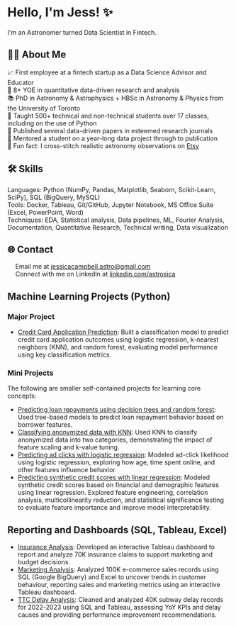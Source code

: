 # Hello, I'm Jess! ✨

I'm an Astronomer turned Data Scientist in Fintech.

## 👩‍💻 About Me
:chart_with_upwards_trend: First employee at a fintech startup as a Data Science Advisor and Educator <br>
🔭 8+ YOE in quantitative data-driven research and analysis <br>
📚 PhD in Astronomy & Astrophysics + HBSc in Astronomy & Physics from the University of Toronto <br>
💬 Taught 500+ technical and non-technical students over 17 classes, including on the use of Python <br>
📝 Published several data-driven papers in esteemed research journals <br>
👥 Mentored a student on a year-long data project through to publication <br>
🧵 Fun fact: I cross-stitch realistic astronomy observations on [Etsy](https://www.etsy.com/ca/shop/Astrostitches)

## 🛠️ Skills
Languages: Python (NumPy, Pandas, Matplotlib, Seaborn, Scikit-Learn, SciPy), SQL (BigQuery, MySQL) <br>
Tools: Docker, Tableau, Git/GitHub, Jupyter Notebook, MS Office Suite (Excel, PowerPoint, Word) <br>
Techniques: EDA, Statistical analysis, Data pipelines, ML, Fourier Analysis, Documentation, Quantitative Research, Technical writing, Data visualization

## :globe_with_meridians: Contact
<img src="https://upload.wikimedia.org/wikipedia/commons/thumb/7/7e/Gmail_icon_%282020%29.svg/2560px-Gmail_icon_%282020%29.svg.png" width="14"> Email me at [jessicacampbell.astro@gmail.com](mailto:jessicacampbell.astro@gmail.com) <br>
<img src="https://upload.wikimedia.org/wikipedia/commons/c/ca/LinkedIn_logo_initials.png" width="14"> Connect with me on LinkedIn at [linkedin.com/astrosica](https://www.linkedin.com/in/astrosica/) <br>

## Machine Learning Projects (Python)
### Major Project
* [Credit Card Application Prediction](https://github.com/astrosica/data-science-portfolio/blob/main/Machine%20Learning/Projects/Credit%20Card%20Application%20Prediction/Credit%20Card%20Approval.ipynb): Built a classification model to predict credit card application outcomes using logistic regression, k-nearest neighbors (KNN), and random forest, evaluating model performance using key classification metrics.

### Mini Projects
The following are smaller self-contained projects for learning core concepts:
* [Predicting loan repayments using decision trees and random forest](https://github.com/astrosica/data-science-portfolio/blob/main/Machine%20Learning/Learning/Decision%20Trees%20and%20Random%20Forests/Decision%20Trees%20and%20Random%20Forests.ipynb): Used tree-based models to predict loan repayment behavior based on borrower features.
* [Classifying anonymized data with KNN](https://github.com/astrosica/data-science-portfolio/blob/main/Machine%20Learning/Learning/KNN/KNN.ipynb): Used KNN to classify anonymized data into two categories, demonstrating the impact of feature scaling and k-value tuning.
* [Predicting ad clicks with logistic regression](https://github.com/astrosica/data-science-portfolio/blob/main/Machine%20Learning/Learning/Logistic%20Regression/Logistic%20Regression.ipynb): Modeled ad-click likelihood using logistic regression, exploring how age, time spent online, and other features influence behavior.
* [Predicting synthetic credit scores with linear regression](https://github.com/astrosica/data-science-portfolio/blob/main/Machine%20Learning/Learning/Linear%20Regression/Linear%20Regression.ipynb): Modeled synthetic credit scores based on financial and demographic features using linear regression. Explored feature engineering, correlation analysis, multicollinearity reduction, and statistical significance testing to evaluate feature importance and improve model interpretability.

## Reporting and Dashboards (SQL, Tableau, Excel)

* [Insurance Analysis](https://github.com/astrosica/data-science-portfolio/tree/main/Reporting%20and%20Dashboards/Insurance%20Claims%20Analysis): Developed an interactive Tableau dashboard to report and analyze 70K insurance claims to support marketing and budget decisions.
* [Marketing Analysis](https://github.com/astrosica/data-science-portfolio/tree/main/Reporting%20and%20Dashboards/e-Commerce%20Marketing%20Analysis): Analyzed 100K e-commerce sales records using SQL (Google BigQuery) and Excel to uncover trends in customer behaviour, reporting sales and marketing metrics using an interactive Tableau dashboard.
* [TTC Delay Analysis](https://github.com/astrosica/data-science-portfolio/tree/main/Reporting%20and%20Dashboards/TTC%20Delay%20Analysis): Cleaned and analyzed 40K subway delay records for 2022-2023 using SQL and Tableau, assessing YoY KPIs and delay causes and providing performance improvement recommendations.
